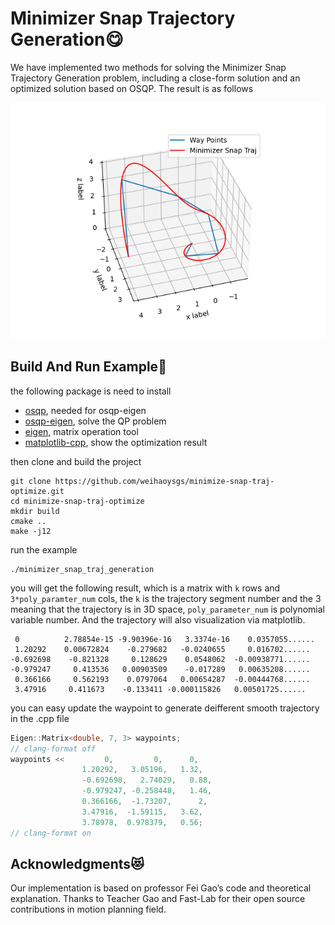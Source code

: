 # Minimizer Snap Trajectory Generation:yum:

We have implemented two methods for solving the Minimizer Snap Trajectory Generation problem, including a close-form solution and an optimized solution based on OSQP. The result is as follows

![](./images/example1.png)

## Build And Run Example:runner:

the following package is need to install

- [osqp](http://osqp.readthedocs.io/en/latest/index.html), needed for osqp-eigen
- [osqp-eigen](https://github.com/robotology/osqp-eigen), solve the QP problem
- [eigen](http://eigen.tuxfamily.org/index.php?title=Main_Page), matrix operation tool
- [matplotlib-cpp](https://github.com/lava/matplotlib-cpp), show the optimization result

then clone and build the project

```shell
git clone https://github.com/weihaoysgs/minimize-snap-traj-optimize.git
cd minimize-snap-traj-optimize
mkdir build
cmake ..
make -j12
```

run the example

```shell
./minimizer_snap_traj_generation
```

you will get the following result, which is a matrix with `k` rows and `3*poly_paramter_num` cols, the `k` is the trajectory segment number and the 3 meaning that the trajectory is in 3D space, `poly_parameter_num` is polynomial variable number. And the trajectory will also visualization via matplotlib.

```shell
 0          2.78854e-15 -9.90396e-16   3.3374e-16    0.0357055......
 1.20292    0.00672824    -0.279682   -0.0240655     0.016702......
-0.692698    -0.821328     0.128629    0.0548062  -0.00938771......
-0.979247     0.413536   0.00903509    -0.017289   0.00635208......
 0.366166     0.562193    0.0797064   0.00654287  -0.00444768......
 3.47916     0.411673    -0.133411 -0.000115826   0.00501725......
```

you can easy update the waypoint to generate deifferent smooth trajectory in the .cpp file

```cpp
Eigen::Matrix<double, 7, 3> waypoints;
// clang-format off
waypoints <<         0,         0,      0,
                1.20292,   3.05196,   1.32,
                -0.692698,   2.74029,   0.88,
                -0.979247, -0.258448,   1.46,
                0.366166,  -1.73207,      2,
                3.47916,  -1.59115,   3.62,
                3.78978,  0.978379,   0.56;
// clang-format on
```

## Acknowledgments:heart_eyes_cat:

Our implementation is based on professor Fei Gao’s code and theoretical explanation. Thanks to Teacher Gao and Fast-Lab for their open source contributions in motion planning field.
